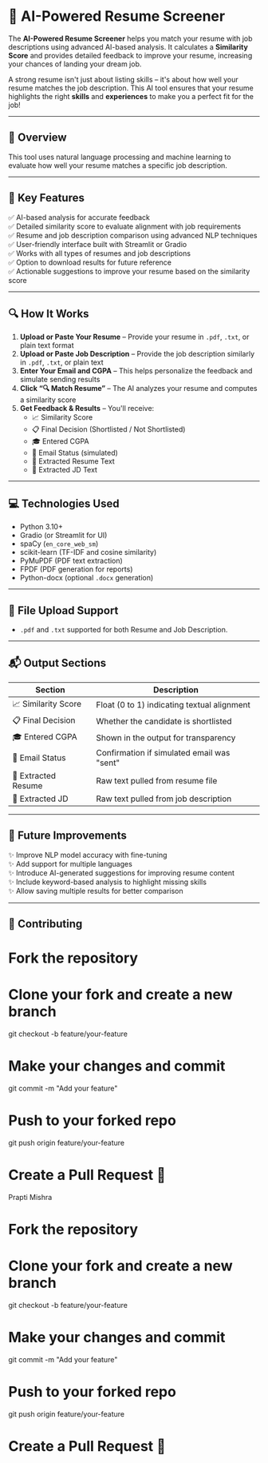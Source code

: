 # 📄 AI-Powered Resume Screener

The **AI-Powered Resume Screener** helps you match your resume with job descriptions using advanced AI-based analysis. It calculates a **Similarity Score** and provides detailed feedback to improve your resume, increasing your chances of landing your dream job.

A strong resume isn't just about listing skills – it's about how well your resume matches the job description. This AI tool ensures that your resume highlights the right **skills** and **experiences** to make you a perfect fit for the job!

---

## 📌 Overview

This tool uses natural language processing and machine learning to evaluate how well your resume matches a specific job description.

---

## 🌟 Key Features

✅ AI-based analysis for accurate feedback  
✅ Detailed similarity score to evaluate alignment with job requirements  
✅ Resume and job description comparison using advanced NLP techniques  
✅ User-friendly interface built with Streamlit or Gradio  
✅ Works with all types of resumes and job descriptions  
✅ Option to download results for future reference  
✅ Actionable suggestions to improve your resume based on the similarity score  

---

## 🔍 How It Works

1. **Upload or Paste Your Resume** – Provide your resume in `.pdf`, `.txt`, or plain text format  
2. **Upload or Paste Job Description** – Provide the job description similarly in `.pdf`, `.txt`, or plain text  
3. **Enter Your Email and CGPA** – This helps personalize the feedback and simulate sending results  
4. **Click “🔍 Match Resume”** – The AI analyzes your resume and computes a similarity score  
5. **Get Feedback & Results** – You'll receive:
   - 📈 Similarity Score
   - 📋 Final Decision (Shortlisted / Not Shortlisted)
   - 🎓 Entered CGPA
   - 📨 Email Status (simulated)
   - 📝 Extracted Resume Text
   - 📌 Extracted JD Text

---

## 💻 Technologies Used

- Python 3.10+  
- Gradio (or Streamlit for UI)  
- spaCy (`en_core_web_sm`)  
- scikit-learn (TF-IDF and cosine similarity)  
- PyMuPDF (PDF text extraction)  
- FPDF (PDF generation for reports)  
- Python-docx (optional `.docx` generation)  

---

## 📂 File Upload Support

- `.pdf` and `.txt` supported for both Resume and Job Description.

---

## 📬 Output Sections

| Section                 | Description                                               |
|-------------------------|-----------------------------------------------------------|
| 📈 Similarity Score     | Float (0 to 1) indicating textual alignment               |
| 📋 Final Decision       | Whether the candidate is shortlisted                      |
| 🎓 Entered CGPA         | Shown in the output for transparency                      |
| 📨 Email Status         | Confirmation if simulated email was "sent"               |
| 📝 Extracted Resume     | Raw text pulled from resume file                          |
| 📌 Extracted JD         | Raw text pulled from job description                      |

---



## 🚩 Future Improvements

✨ Improve NLP model accuracy with fine-tuning  
✨ Add support for multiple languages  
✨ Introduce AI-generated suggestions for improving resume content  
✨ Include keyword-based analysis to highlight missing skills  
✨ Allow saving multiple results for better comparison  

---

## 🤝 Contributing

# Fork the repository

# Clone your fork and create a new branch
git checkout -b feature/your-feature

# Make your changes and commit
git commit -m "Add your feature"

# Push to your forked repo
git push origin feature/your-feature

# Create a Pull Request 🎉
 Prapti Mishra


 # Fork the repository

# Clone your fork and create a new branch
git checkout -b feature/your-feature

# Make your changes and commit
git commit -m "Add your feature"

# Push to your forked repo
git push origin feature/your-feature

# Create a Pull Request 🎉

